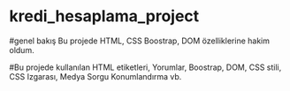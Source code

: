# kredi_hesaplama_project

#genel bakış
Bu projede HTML, CSS Boostrap, DOM özelliklerine hakim oldum.

#Bu projede kullanılan
HTML etiketleri, Yorumlar, Boostrap, DOM, CSS stili, CSS Izgarası, Medya Sorgu Konumlandırma vb.
